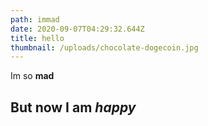 ```yaml
---
path: immad
date: 2020-09-07T04:29:32.644Z
title: hello
thumbnail: /uploads/chocolate-dogecoin.jpg
---
```

Im so **mad**



## **But now I am** *happy*